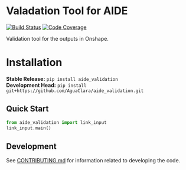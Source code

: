 # Valadation Tool for AIDE

[![Build Status](https://github.com/AguaClara/aide_validation/workflows/Build%20Master/badge.svg)](https://github.com/AguaClara/aide_validation/actions)
[![Code Coverage](https://codecov.io/gh/AguaClara/aide_validation/branch/master/graph/badge.svg)](https://codecov.io/gh/AguaClara/aide_validation)

Validation tool for the outputs in Onshape.

# Installation
**Stable Release:** `pip install aide_validation`<br>
**Development Head:** `pip install git+https://github.com/AguaClara/aide_validation.git`

## Quick Start
```python
from aide_validation import link_input
link_input.main()
```

## Development
See [CONTRIBUTING.md](CONTRIBUTING.md) for information related to developing the code.
